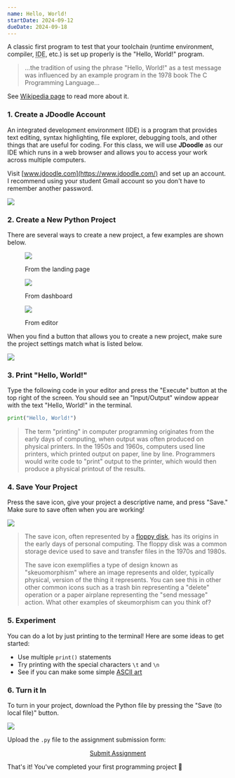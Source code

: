 ```yaml
---
name: Hello, World!
startDate: 2024-09-12
dueDate: 2024-09-18
---
```


A classic first program to test that your toolchain (runtime environment, compiler, <abbr title="integrated development environment">IDE</abbr>, etc.) is set up properly is the "Hello, World!" program.

> ...the tradition of using the phrase "Hello, World!" as a test message was influenced by an example program in the 1978 book The C Programming Language...

See [Wikipedia page](https://en.wikipedia.org/wiki/%22Hello,_World!%22_program) to read more about it.

### 1. Create a JDoodle Account

An integrated development environment (IDE) is a program that provides text editing, syntax highlighting, file explorer, debugging tools, and other things that are useful for coding. For this class, we will use **JDoodle** as our IDE which runs in a web browser and allows you to access your work across multiple computers.

Visit [www.jdoodle.com](https://www.jdoodle.com/) and set up an account. I recommend using your student Gmail account so you don't have to remember another password.

![](/2024/fall/computer-science/images/hello-world/landing-login.png)

### 2. Create a New Python Project

There are several ways to create a new project, a few examples are shown below.

<figure>

![](/2024/fall/computer-science/images/hello-world/landing-lets-code.png)

<figcaption>From the landing page</figcaption>

</figure>

<figure>

![](/2024/fall/computer-science/images/hello-world/profile-my-projects.png)

<figcaption>From dashboard</figcaption>

</figure>

<figure>

![](/2024/fall/computer-science/images/hello-world/editor-new-project.png)

<figcaption>From editor</figcaption>

</figure>

When you find a button that allows you to create a new project, make sure the project settings match what is listed below.

![](/2024/fall/computer-science/images/hello-world/new-project.png)

### 3. Print "Hello, World!"

Type the following code in your editor and press the "Execute" button at the top right of the screen. You should see an "Input/Output" window appear with the text "Hello, World!" in the terminal.

```python
print("Hello, World!")
```

> The term "printing" in computer programming originates from the early days of computing, when output was often produced on physical printers. In the 1950s and 1960s, computers used line printers, which printed output on paper, line by line. Programmers would write code to "print" output to the printer, which would then produce a physical printout of the results.

### 4. Save Your Project

Press the save icon, give your project a descriptive name, and press "Save." Make sure to save often when you are working!

![](/2024/fall/computer-science/images/hello-world/save-project.png)

> The save icon, often represented by a [floppy disk](https://en.wikipedia.org/wiki/Floppy_disk), has its origins in the early days of personal computing. The floppy disk was a common storage device used to save and transfer files in the 1970s and 1980s.
> 
> The save icon exemplifies a type of design known as "skeuomorphism" where an image represents and older, typically physical, version of the thing it represents. You can see this in other other common icons such as a trash bin representing a "delete" operation or a paper airplane representing the "send message" action. What other examples of skeumorphism can you think of?

### 5. Experiment

You can do a lot by just printing to the terminal! Here are some ideas to get started:

- Use multiple `print()` statements
- Try printing with the special characters `\t` and `\n`
- See if you can make some simple [ASCII art](https://en.wikipedia.org/wiki/ASCII_art)

### 6. Turn it In

To turn in your project, download the Python file by pressing the "Save (to local file)" button.

![](/2024/fall/computer-science/images/hello-world/download.png)

Upload the `.py` file to the assignment submission form:

<p style="text-align:center"><a href="https://docs.google.com/forms/d/e/1FAIpQLSfzWOLGeGBT8trx3xkOuYoUNKdoAcEuVYghNHSwQDspnpwv5g/viewform?usp=sf_link" target="_blank" class="button">Submit Assignment</a></p>

That's it! You've completed your first programming project 🎉